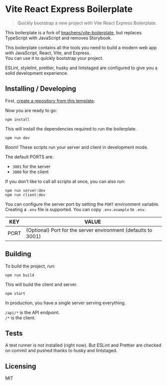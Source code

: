 # Vite React Express Boilerplate

> Quickly bootstrap a new project with Vite React Express Boilerplate.

This boilerplate is a fork of [lmachens/vite-boilerplate](https://github.com/lmachens/vite-boilerplate), but replaces TypeScript with JavaScript and removes Storybook.

This boilerplate contains all the tools you need to build a modern web app with JavaScript, React, Vite, and Express.  
You can use it to quickly bootstrap your project.

ESLint, stylelint, prettier, husky and lintstaged are configured to give you a solid development experience.

## Installing / Developing

First, [create a repository from this template](https://docs.github.com/en/github/creating-cloning-and-archiving-repositories/creating-a-repository-on-github/creating-a-repository-from-a-template).

Now you are ready to go:

```shell
npm install
```

This will install the dependencies required to run the boilerplate.

```shell
npm run dev
```

Boom! These scripts run your server and client in development mode.

The default PORTS are:

- `3001` for the server
- `3000` for the client

If you don't like to call all scripts at once, you can also run:

```shell
npm run server:dev
npm run client:dev
```

You can configure the server port by setting the `PORT` environment variable. Creating a `.env` file is supported. You can copy `.env.example` to `.env`.

| KEY  | VALUE                                                         |
| ---- | ------------------------------------------------------------- |
| PORT | (Optional) Port for the server environment (defaults to 3001) |

## Building

To build the project, run:

```shell
npm run build
```

This will build the client and server.

```shell
npm start
```

In production, you have a single server serving everything.

`/api/*` is the API endpoint.  
`/*` is the client.

## Tests

A test runner is not installed (right now). But ESLint and Prettier are checked on commit and pushed thanks to husky and lintstaged.

## Licensing

MIT


